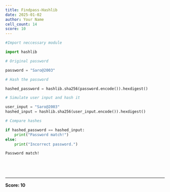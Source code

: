```yaml
---
title: Findpass-Hashlib
date: 2025-01-02
author: Your Name
cell_count: 14
score: 10
---
```


```python
#Import neccessary module
```


```python
import hashlib
```


```python
# Original password
```


```python
password = "Saro@2003"
```


```python
# Hash the password
```


```python
hashed_password = hashlib.sha256(password.encode()).hexdigest()
```


```python
# Simulate user input and hash it
```


```python
user_input = "Saro@2003"
hashed_input = hashlib.sha256(user_input.encode()).hexdigest()
```


```python
# Compare hashes
```


```python
if hashed_password == hashed_input:
    print("Password match!")
else:
    print("Incorrect password.")
```

    Password match!



```python

```


```python

```


```python

```


```python

```


---
**Score: 10**
